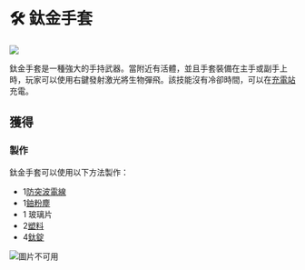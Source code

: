 # 🛠 鈦金手套



![](https://camo.githubusercontent.com/e1d1e8f6f21b0dbdde01f0fbaa4213c96421a896ddd954b27d42a8bf102022e8/68747470733a2f2f692e67697068792e636f6d2f6d656469612f45394e73664e6368703647414d7846376f362f67697068792e676966)

鈦金手套是一種強大的手持武器。當附近有活體，並且手套裝備在主手或副手上時，玩家可以使用右鍵發射激光將生物彈飛。該技能沒有冷卻時間，可以在[充電站](Charging-Station.md)充電。

## 獲得

### 製作

鈦金手套可以使用以下方法製作：

* 1[防突波電線](Surge-Proof-Wire.md)
* 1[鈾粉塵](uranium-dust.md)
* 1 玻璃片
* 2[塑料](Plastic.md)
* 4[鈦錠](titanium-ingot.md)

![圖片不可用](https://camo.githubusercontent.com/a9b29a9270662fe74a1d69ad65e8a11cf3742b73851363d27d87887ea71119e5/68747470733a2f2f692e696d6775722e636f6d2f3246674f5935642e706e67)
